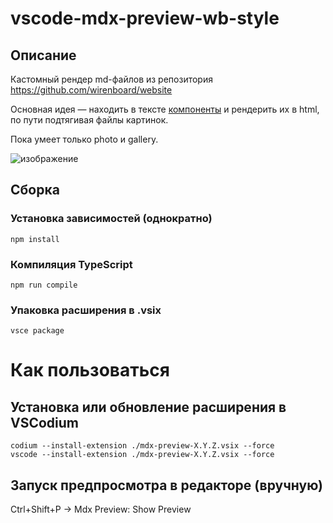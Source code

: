 # vscode-mdx-preview-wb-style
## Описание
Кастомный рендер md-файлов из репозитория https://github.com/wirenboard/website

Основная идея — находить в тексте [компоненты](https://github.com/wirenboard/website/blob/main/doc/components.md) и рендерить их в html, по пути подтягивая файлы картинок.

Пока умеет только photo и gallery.

![изображение](https://github.com/user-attachments/assets/bc5cffd8-dc22-40b6-891e-f39f08f279f3)


## Сборка
### Установка зависимостей (однократно)
```
npm install
```

### Компиляция TypeScript
```
npm run compile
```

### Упаковка расширения в .vsix
```
vsce package
```

# Как пользоваться
## Установка или обновление расширения в VSCodium
```
codium --install-extension ./mdx-preview-X.Y.Z.vsix --force
vscode --install-extension ./mdx-preview-X.Y.Z.vsix --force
```

## Запуск предпросмотра в редакторе (вручную)

Ctrl+Shift+P → Mdx Preview: Show Preview
